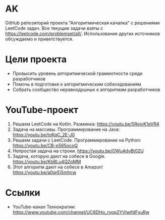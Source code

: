# AK
GitHub репозиторий проекта "Алгоритмическая качалка" c решениями LeetCode задач. Все текущие задачи взяты с https://leetcode.com/problemset/all/. Использование других источников обсуждаемо и приветствуется.

# Цели проекта
- Провысить уровень алгоритмической граммотности среди разработчиков
- Помочь в подготовке к алгоритмическим собеседованиям
- Собрать сообщество неравнодушных к алгоритмам разработчиков

# YouTube-проект
1. Решаем LeetCode на Kotlin. Разминка: https://youtu.be/5RojyK1eVR4
2. Задача на массивы. Программирование на Java: https://youtu.be/toKqC_2E-J0
3. Решаем задачи с LeetCode. Программирование на Python: https://youtu.be/CB-p565ocoQ
4. Непростая задача на строки. https://youtu.be/OWu4dyBt02U
5. Задача, которую дают на собесе в Google. https://youtu.be/KbBLu4Q2pMM
6. Этот алгоритм дают на собесе в Amazon! https://youtu.be/a0qrEj5mhcw

# Ссылки
- YouTube-канал Технократии: https://www.youtube.com/channel/UC6DHo_ryop2YVIwifdFvuRw